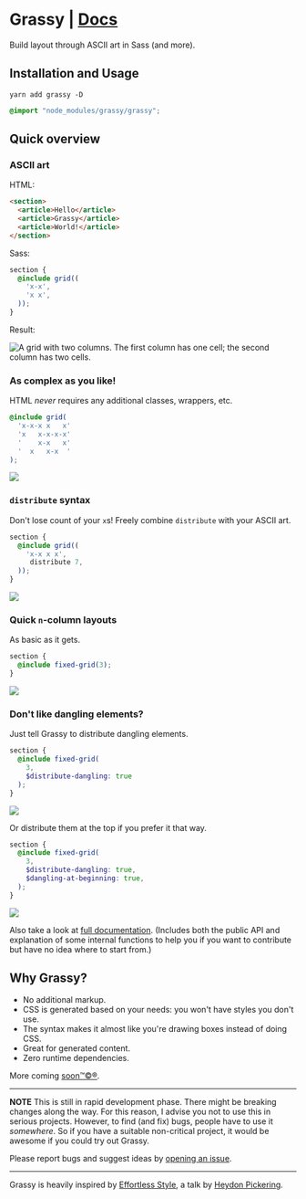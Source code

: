 # Grassy | [Docs](https://lazarljubenovic.github.io/grassy/)

Build layout through ASCII art in Sass (and more).

## Installation and Usage

```
yarn add grassy -D
```

```scss
@import "node_modules/grassy/grassy";
```

## Quick overview

### ASCII art

HTML:
```html
<section>
  <article>Hello</article>
  <article>Grassy</article>
  <article>World!</article>
</section>
```

Sass:
```scss
section {
  @include grid((
    'x-x',
    'x x',
  ));
}
```

Result:

![A grid with two columns. The first column has one cell; the second column has two cells.](http://i.imgur.com/PUcHQDP.png)

### As complex as you like!

HTML _never_ requires any additional classes, wrappers, etc.

```scss
@include grid(
  'x-x-x x   x'
  'x   x-x-x-x'
  '    x-x   x'
  '  x   x-x  '
);
```

![](http://i.imgur.com/a34WVe3.png)


### `distribute` syntax

Don't lose count of your `x`s! Freely combine `distribute` with your ASCII art.

```scss
section {
  @include grid((
    'x-x x x',
     distribute 7,
  ));
}
```

![](http://i.imgur.com/i2Gv9bg.png)

### Quick `n`-column layouts

As basic as it gets.

```scss
section {
  @include fixed-grid(3);
}
```

![](http://i.imgur.com/7H4ZkhR.png)

### Don't like dangling elements?

Just tell Grassy to distribute dangling elements.

```scss
section {
  @include fixed-grid(
    3,
    $distribute-dangling: true
  );
}
```

![](http://i.imgur.com/Smfu3M0.png)

Or distribute them at the top if you prefer it that way.

```scss
section {
  @include fixed-grid(
    3,
    $distribute-dangling: true,
    $dangling-at-beginning: true,
  );
}
```

![](http://i.imgur.com/ChX2HVE.png)

Also take a look at [full documentation](https://lazarljubenovic.github.io/grassy/). (Includes both the public API and explanation of some internal functions to help you if you want to contribute but have no idea where to start from.)

## Why Grassy?

- No additional markup.
- CSS is generated based on your needs: you won't have styles you don't use.
- The syntax makes it almost like you're drawing boxes instead of doing CSS.
- Great for generated content.
- Zero runtime dependencies.

More coming [soon™©®](https://github.com/lazarljubenovic/grassy/issues?q=is%3Aissue+is%3Aopen+label%3A%22future+plans%22).

---

**NOTE** This is still in rapid development phase. There might be breaking changes along the way. For this reason, I advise you not to use this in serious projects. However, to find (and fix) bugs, people have to use it _somewhere_. So if you have a suitable non-critical project, it would be awesome if you could try out Grassy.

Please report bugs and suggest ideas by [opening an issue](https://github.com/lazarljubenovic/grassy/issues).

---

Grassy is heavily inspired by [Effortless Style](https://vimeo.com/101718785), a talk by [Heydon Pickering](https://twitter.com/heydonworks).
